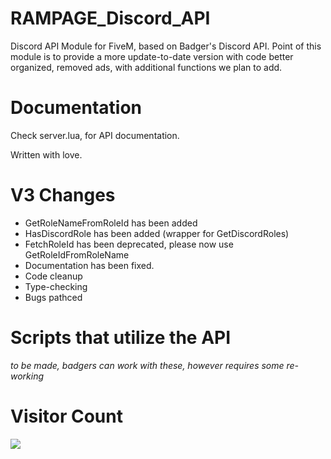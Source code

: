 # RAMPAGE_Discord_API
Discord API Module for FiveM, based on Badger's Discord API. Point of this module is to provide a more update-to-date version with code better organized, removed ads, with additional functions we plan to add.

# Documentation
Check server.lua, for API documentation.

Written with love.

# V3 Changes
* GetRoleNameFromRoleId has been added
* HasDiscordRole has been added (wrapper for GetDiscordRoles)
* FetchRoleId has been deprecated, please now use GetRoleIdFromRoleName
* Documentation has been fixed.
* Code cleanup
* Type-checking
* Bugs pathced

# Scripts that utilize the API
_to be made, badgers can work with these, however requires some re-working_

# Visitor Count
<img src="https://profile-counter.glitch.me/RAMPAGE_Discord_API/count.svg" />